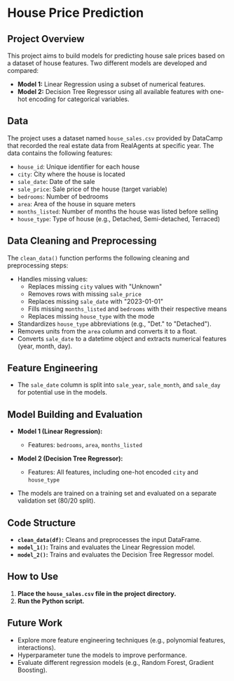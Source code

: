 # House Price Prediction

## Project Overview

This project aims to build models for predicting house sale prices based on a dataset of house features. Two different models are developed and compared:

* **Model 1:**  Linear Regression using a subset of numerical features.
* **Model 2:**  Decision Tree Regressor using all available features with one-hot encoding for categorical variables.

## Data

The project uses a dataset named `house_sales.csv` provided by DataCamp that recorded the real estate data from RealAgents at specific year. The data contains the following features:

- `house_id`: Unique identifier for each house
- `city`: City where the house is located
- `sale_date`: Date of the sale
- `sale_price`: Sale price of the house (target variable)
- `bedrooms`: Number of bedrooms
- `area`: Area of the house in square meters
- `months_listed`: Number of months the house was listed before selling
- `house_type`: Type of house (e.g., Detached, Semi-detached, Terraced)

## Data Cleaning and Preprocessing

The `clean_data()` function performs the following cleaning and preprocessing steps:

- Handles missing values:
    - Replaces missing `city` values with "Unknown"
    - Removes rows with missing `sale_price`
    - Replaces missing `sale_date` with "2023-01-01"
    - Fills missing `months_listed` and `bedrooms` with their respective means
    - Replaces missing `house_type` with the mode 
- Standardizes `house_type` abbreviations (e.g., "Det." to "Detached").
- Removes units from the `area` column and converts it to a float.
- Converts `sale_date` to a datetime object and extracts numerical features (year, month, day).

## Feature Engineering

- The `sale_date` column is split into `sale_year`, `sale_month`, and `sale_day` for potential use in the models. 

## Model Building and Evaluation

- **Model 1 (Linear Regression):** 
    - Features: `bedrooms`, `area`, `months_listed`
- **Model 2 (Decision Tree Regressor):**
    - Features: All features, including one-hot encoded `city` and `house_type` 

- The models are trained on a training set and evaluated on a separate validation set (80/20 split). 

## Code Structure

- **`clean_data(df)`:**  Cleans and preprocesses the input DataFrame.
- **`model_1()`:**  Trains and evaluates the Linear Regression model.
- **`model_2()`:**  Trains and evaluates the Decision Tree Regressor model.

## How to Use

1. **Place the `house_sales.csv` file in the project directory.**
2. **Run the Python script.**

## Future Work

- Explore more feature engineering techniques (e.g., polynomial features, interactions).
- Hyperparameter tune the models to improve performance.
- Evaluate different regression models (e.g., Random Forest, Gradient Boosting).
